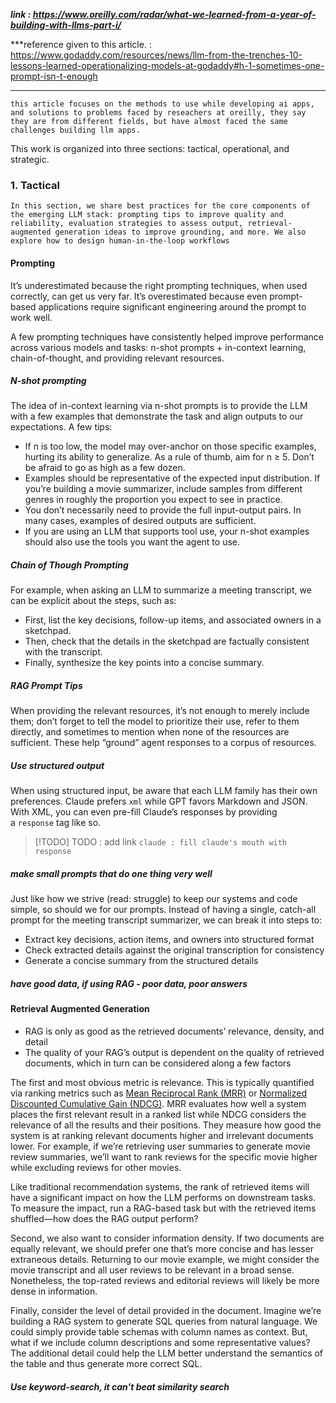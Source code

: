 
***link : https://www.oreilly.com/radar/what-we-learned-from-a-year-of-building-with-llms-part-i/***


***reference given to this article. : https://www.godaddy.com/resources/news/llm-from-the-trenches-10-lessons-learned-operationalizing-models-at-godaddy#h-1-sometimes-one-prompt-isn-t-enough

---

```
this article focuses on the methods to use while developing ai apps, and solutions to problems faced by reseachers at oreilly, they say they are from different fields, but have almost faced the same challenges building llm apps.
```

This work is organized into three sections: tactical, operational, and strategic.
### 1. Tactical

```
In this section, we share best practices for the core components of the emerging LLM stack: prompting tips to improve quality and reliability, evaluation strategies to assess output, retrieval-augmented generation ideas to improve grounding, and more. We also explore how to design human-in-the-loop workflows
```

#### Prompting

It’s underestimated because the right prompting techniques, when used correctly, can get us very far. It’s overestimated because even prompt-based applications require significant engineering around the prompt to work well.

A few prompting techniques have consistently helped improve performance across various models and tasks: n-shot prompts + in-context learning, chain-of-thought, and providing relevant resources.

##### N-shot prompting

The idea of in-context learning via n-shot prompts is to provide the LLM with a few examples that demonstrate the task and align outputs to our expectations. A few tips: 

- If n is too low, the model may over-anchor on those specific examples, hurting its ability to generalize. As a rule of thumb, aim for n ≥ 5. Don’t be afraid to go as high as a few dozen.
- Examples should be representative of the expected input distribution. If you’re building a movie summarizer, include samples from different genres in roughly the proportion you expect to see in practice.
- You don’t necessarily need to provide the full input-output pairs. In many cases, examples of desired outputs are sufficient.
- If you are using an LLM that supports tool use, your n-shot examples should also use the tools you want the agent to use.

##### Chain of Though Prompting

For example, when asking an LLM to summarize a meeting transcript, we can be explicit about the steps, such as:

- First, list the key decisions, follow-up items, and associated owners in a sketchpad.
- Then, check that the details in the sketchpad are factually consistent with the transcript.
- Finally, synthesize the key points into a concise summary.

##### RAG Prompt Tips

When providing the relevant resources, it’s not enough to merely include them; don’t forget to tell the model to prioritize their use, refer to them directly, and sometimes to mention when none of the resources are sufficient. These help “ground” agent responses to a corpus of resources.


##### Use structured output

When using structured input, be aware that each LLM family has their own preferences. Claude prefers `xml` while GPT favors Markdown and JSON. With XML, you can even pre-fill Claude’s responses by providing a `response` tag like so.

> [!TODO] TODO : add link
>`claude : fill claude's mouth with response`


##### make small prompts that do one thing very well

Just like how we strive (read: struggle) to keep our systems and code simple, so should we for our prompts. Instead of having a single, catch-all prompt for the meeting transcript summarizer, we can break it into steps to:

- Extract key decisions, action items, and owners into structured format
- Check extracted details against the original transcription for consistency
- Generate a concise summary from the structured details

##### have good data, if using RAG - poor data, poor answers



#### Retrieval Augmented Generation

- RAG is only as good as the retrieved documents’ relevance, density, and detail
- The quality of your RAG’s output is dependent on the quality of retrieved documents, which in turn can be considered along a few factors

The first and most obvious metric is relevance. This is typically quantified via ranking metrics such as [Mean Reciprocal Rank (MRR)](https://en.wikipedia.org/wiki/Mean_reciprocal_rank) or [Normalized Discounted Cumulative Gain (NDCG)](https://en.wikipedia.org/wiki/Discounted_cumulative_gain). MRR evaluates how well a system places the first relevant result in a ranked list while NDCG considers the relevance of all the results and their positions. They measure how good the system is at ranking relevant documents higher and irrelevant documents lower. For example, if we’re retrieving user summaries to generate movie review summaries, we’ll want to rank reviews for the specific movie higher while excluding reviews for other movies.

Like traditional recommendation systems, the rank of retrieved items will have a significant impact on how the LLM performs on downstream tasks. To measure the impact, run a RAG-based task but with the retrieved items shuffled—how does the RAG output perform?

Second, we also want to consider information density. If two documents are equally relevant, we should prefer one that’s more concise and has lesser extraneous details. Returning to our movie example, we might consider the movie transcript and all user reviews to be relevant in a broad sense. Nonetheless, the top-rated reviews and editorial reviews will likely be more dense in information.

Finally, consider the level of detail provided in the document. Imagine we’re building a RAG system to generate SQL queries from natural language. We could simply provide table schemas with column names as context. But, what if we include column descriptions and some representative values? The additional detail could help the LLM better understand the semantics of the table and thus generate more correct SQL.

##### Use keyword-search, it can't beat similarity search

